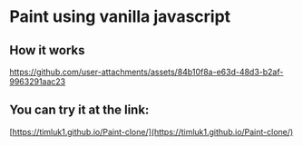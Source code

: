﻿# Paint using vanilla javascript

## How it works
https://github.com/user-attachments/assets/84b10f8a-e63d-48d3-b2af-9963291aac23

## You can try it at the link:
[https://timluk1.github.io/Paint-clone/](https://timluk1.github.io/Paint-clone/)


